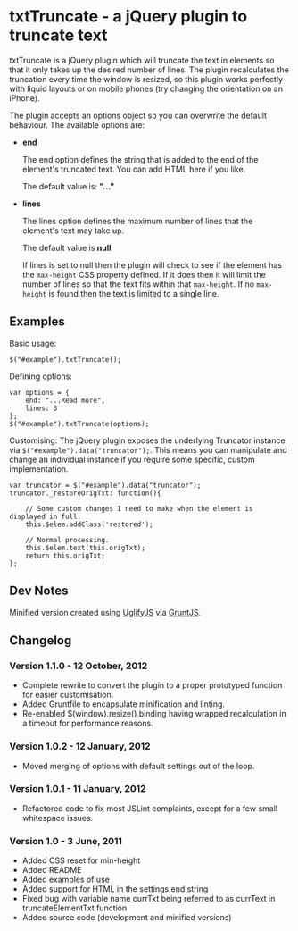 txtTruncate - a jQuery plugin to truncate text
==============================================

txtTruncate is a jQuery plugin which will truncate the text in elements so that it only takes up the desired number of lines. The plugin recalculates the truncation every time the window is resized, so this plugin works perfectly with liquid layouts or on mobile phones (try changing the orientation on an iPhone).

The plugin accepts an options object so you can overwrite the default behaviour. The available options are:

*	**end**

	The end option defines the string that is added to the end of the element's truncated text. You can add HTML here if you like.
	
	The default value is: **"..."**
	
*	**lines**

	The lines option defines the maximum number of lines that the element's text may take up.
	
	The default value is **null**
	
	If lines is set to null then the plugin will check to see if the element has the `max-height` CSS property defined. If it does then it will limit the number of lines so that the text fits within that `max-height`. If no `max-height` is found then the text is limited to a single line.

Examples
--------

Basic usage:

	$("#example").txtTruncate();

Defining options:

	var options = {
		end: "...Read more",
		lines: 3
	};
	$("#example").txtTruncate(options);

Customising:
The jQuery plugin exposes the underlying Truncator instance via `$("#example").data("truncator");`. This means you can manipulate and change an individual instance if you require some specific, custom implementation.

    var truncator = $("#example").data("truncator");
    truncator._restoreOrigTxt: function(){

        // Some custom changes I need to make when the element is displayed in full.
        this.$elem.addClass('restored');

        // Normal processing.
        this.$elem.text(this.origTxt);
        return this.origTxt;
    };


Dev Notes
---------

Minified version created using [UglifyJS](https://github.com/mishoo/UglifyJS) via [GruntJS](http://gruntjs.com/).

Changelog
---------

### Version 1.1.0 - 12 October, 2012

* Complete rewrite to convert the plugin to a proper prototyped function for easier customisation.
* Added Gruntfile to encapsulate minification and linting.
* Re-enabled $(window).resize() binding having wrapped recalculation in a timeout for performance reasons.

### Version 1.0.2 - 12 January, 2012

*   Moved merging of options with default settings out of the loop.

### Version 1.0.1 - 11 January, 2012

*   Refactored code to fix most JSLint complaints, except for a few small whitespace issues.

### Version 1.0 - 3 June, 2011

*	Added CSS reset for min-height
*	Added README
*	Added examples of use
*	Added support for HTML in the settings.end string
*	Fixed bug with variable name currTxt being referred to as currText in truncateElementTxt function
*	Added source code (development and minified versions)